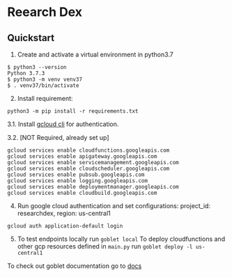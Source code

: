 # Reearch Dex

## Quickstart

1. Create and activate a virtual environment in python3.7
```commandline
$ python3 --version
Python 3.7.3
$ python3 -m venv venv37
$ . venv37/bin/activate
```
2. Install requirement:
```commandline
python3 -m pip install -r requirements.txt
```
3.1. Install [gcloud cli](https://cloud.google.com/sdk/docs/install) for authentication.

3.2. [NOT Required, already set up]
```commandline
gcloud services enable cloudfunctions.googleapis.com
gcloud services enable apigateway.googleapis.com
gcloud services enable servicemanagement.googleapis.com
gcloud services enable cloudscheduler.googleapis.com
gcloud services enable pubsub.googleapis.com        
gcloud services enable logging.googleapis.com
gcloud services enable deploymentmanager.googleapis.com
gcloud services enable cloudbuild.googleapis.com
```
4. Run google cloud authentication and set configurations:
project_id: researchdex, 
region: us-central1
```commandline
gcloud auth application-default login
```
5. To test endpoints locally run `goblet local`
To deploy cloudfunctions and other gcp resources defined in `main.py` run `goblet deploy -l us-central1`

To check out goblet documentation go to [docs](https://goblet.github.io/goblet/docs/build/html/index.html)
